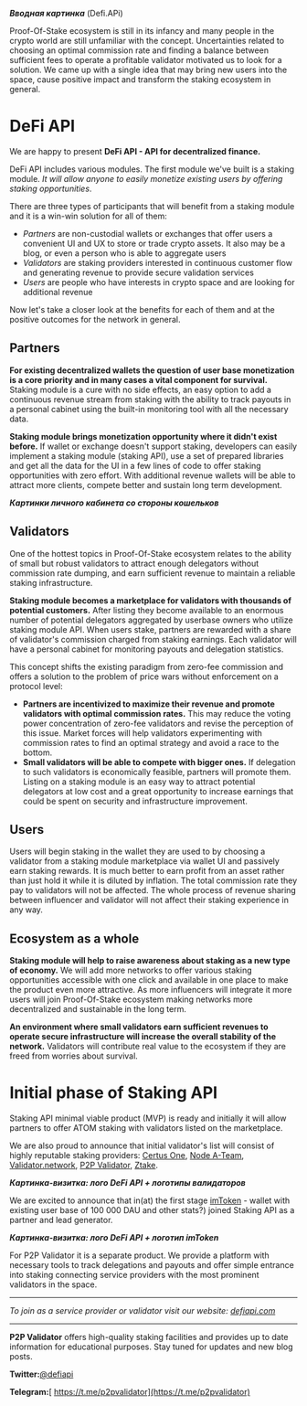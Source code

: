 ***Вводная картинка*** (Defi.APi)

Proof-Of-Stake ecosystem is still in its infancy and many people in the crypto world are still unfamiliar with the concept. Uncertainties related to choosing an optimal commission rate and finding a balance between sufficient fees to operate a profitable validator motivated us to look for a solution. We came up with a single idea that may bring new users into the space, cause positive impact and transform the staking ecosystem in general.

# DeFi API

We are happy to present **DeFi API - API for decentralized finance.**

DeFi API includes various modules. The first module we've built is a staking module. *It will allow anyone to easily monetize existing users by offering staking opportunities*.

There are three types of participants that will benefit from a staking module and it is a win-win solution for all of them:

- *Partners* are non-custodial wallets or exchanges that offer users a convenient UI and UX to store or trade crypto assets. It also may be a blog, or even a person who is able to aggregate users 
- *Validators* are staking providers interested in continuous customer flow and generating revenue to provide secure validation services
- *Users* are people who have interests  in crypto space and are looking for additional revenue

Now let's take a closer look at the benefits for each of them and at the positive outcomes for the network in general.

## Partners

**For existing decentralized wallets the question of user base monetization is a core priority and in many cases a vital component for survival.** Staking module is a cure with no side effects, an easy option to add a continuous revenue stream from staking with the ability to track payouts in a personal cabinet using the built-in monitoring tool with all the necessary data.

**Staking module brings monetization opportunity where it didn't exist before.** If wallet or exchange doesn't support staking, developers can easily implement a staking module (staking API), use a set of prepared libraries and get all the data for the UI in a few lines of code to offer staking opportunities with zero effort. With additional revenue wallets will be able to attract more clients, compete better and sustain long term development.

***Картинки личного кабинета со стороны кошельков***

## Validators

One of the hottest topics in Proof-Of-Stake ecosystem relates to the ability of small but robust validators to attract enough delegators without commission rate dumping, and earn sufficient revenue to maintain a reliable staking infrastructure.

**Staking module becomes a marketplace for validators with thousands of potential customers.** After listing they become available to an enormous number of potential delegators aggregated by userbase owners who utilize staking module API.  When users stake, partners are rewarded with a share of validator's commission charged from staking earnings. Each validator will have a personal cabinet for monitoring payouts and delegation statistics.

This concept shifts the existing paradigm from zero-fee commission and offers a solution to the problem of price wars without enforcement on a protocol level:

- **Partners are incentivized to maximize their revenue and promote validators with optimal commission rates.** This may reduce the voting power concentration of zero-fee validators and revise the perception of this issue. Market forces will help validators experimenting with commission rates to find an optimal strategy and avoid a race to the bottom.
- **Small validators will be able to compete with bigger ones.** If delegation to such validators is economically feasible, partners will promote them. Listing on a staking module is an easy way to attract potential delegators at low cost and a great opportunity to increase earnings that could be spent on security and infrastructure improvement.

## Users

Users will begin staking in the wallet they are used to by choosing a validator from a staking module marketplace via wallet UI and passively earn staking rewards. It is much better to earn profit  from an asset rather than just hold it while it is diluted by inflation. The total commission rate they pay to validators will not be affected. The whole process of revenue sharing between influencer and validator will not affect their staking experience in any way.

## Ecosystem as a whole

**Staking module will help to raise awareness about staking as a new type of economy.** We will add more networks to offer various staking opportunities accessible with one click and available in one place to make the product even more attractive. As more influencers will integrate it more users will join Proof-Of-Stake ecosystem making networks more decentralized and sustainable in the long term.

**An environment where small validators earn sufficient revenues to operate secure infrastructure will increase the overall stability of the network.** Validators will contribute real value to the ecosystem if they are freed from worries about survival.

# Initial phase of Staking API

Staking API minimal viable product (MVP) is ready and initially it will allow partners to offer ATOM staking with validators listed on the marketplace.

We are also proud to announce that initial validator's list will consist of highly reputable staking providers: [Certus One](https://certus.one/), [Node A-Team](https://nodeateam.com/), [Validator.network](https://validator.network/), [P2P Validator](https://p2p.org/), [Ztake](https://ztake.org/).

***Картинкa-визитка: лого DeFi API + логотипы валидаторов***

We are excited to announce that in(at) the first stage [imToken](https://token.im/) - wallet with existing user base of 100 000 DAU and other stats?) joined Staking API as a partner and lead generator.

***Картинкa-визитка: лого DeFi API + логотип imToken***

For P2P Validator it is a separate product. We provide a platform with necessary tools to track delegations and payouts and offer simple entrance into staking connecting service providers with the most prominent validators in the space.

---

*To join as a service provider or validator visit our website: [defiapi.com](defiapi.com)*

---

**P2P Validator** offers high-quality staking facilities and provides up to date information for educational purposes. Stay tuned for updates and new blog posts.

**Twitter:**[@defiapi](https://twitter.com/defiapi)

**Telegram:**[ https://t.me/p2pvalidator](https://t.me/p2pvalidator)
